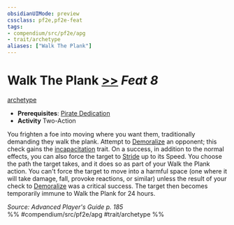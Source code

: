 ```yaml
---
obsidianUIMode: preview
cssclass: pf2e,pf2e-feat
tags:
- compendium/src/pf2e/apg
- trait/archetype
aliases: ["Walk The Plank"]
---
```

# Walk The Plank  [>>](../../rules/core-rulebook/chapter-9-playing-the-game.md#Actions "Two-Action") *Feat 8*  
[archetype](../../rules/traits/archetype.md)  

- **Prerequisites**: [Pirate Dedication](pirate-dedication-apg.md)
- **Activity** Two-Action

You frighten a foe into moving where you want them, traditionally demanding they walk the plank. Attempt to [Demoralize](../../rules/actions/demoralize.md) an opponent; this check gains the [incapacitation](../../rules/traits/incapacitation.md) trait. On a success, in addition to the normal effects, you can also force the target to [Stride](../../rules/actions/stride.md) up to its Speed. You choose the path the target takes, and it does so as part of your Walk the Plank action. You can't force the target to move into a harmful space (one where it will take damage, fall, provoke reactions, or similar) unless the result of your check to [Demoralize](../../rules/actions/demoralize.md) was a critical success. The target then becomes temporarily immune to Walk the Plank for 24 hours.

*Source: Advanced Player's Guide p. 185*  
%% #compendium/src/pf2e/apg #trait/archetype %%